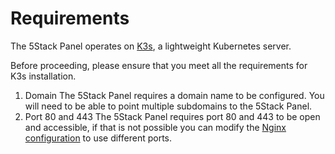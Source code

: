 # Requirements

The 5Stack Panel operates on [K3s](https://docs.k3s.io/installation/requirements), a lightweight Kubernetes server.

Before proceeding, please ensure that you meet all the requirements for K3s installation.

1. Domain
   The 5Stack Panel requires a domain name to be configured. You will need to be able to point multiple subdomains to the 5Stack Panel.
2. Port 80 and 443
   The 5Stack Panel requires port 80 and 443 to be open and accessible, if that is not possible you can modify the [Nginx configuration](/install/nginx) to use different ports.
